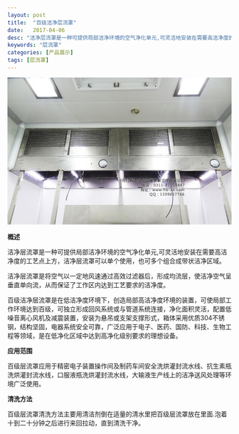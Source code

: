 ```yaml
---
layout: post
title:  "百级洁净层流罩"
date:   2017-04-06
desc: "洁净层流罩是一种可提供局部洁净环境的空气净化单元,可灵活地安装在需要高洁净度的工艺点上方，洁净层流罩可以单个使用，也可多个组合成带状洁净区域。"
keywords: "层流罩"
categories: [产品展示]
tags: [层流罩]
---
```


![](/static/img/2017/04/0601.jpg)

**概述**

洁净层流罩是一种可提供局部洁净环境的空气净化单元,可灵活地安装在需要高洁净度的工艺点上方，洁净层流罩可以单个使用，也可多个组合成带状洁净区域。

洁净层流罩是将空气以一定地风速通过高效过滤器后，形成均流层，使洁净空气呈垂直单向流，从而保证了工作区内达到工艺要求的洁净度。

百级洁净层流罩是在低洁净度环境下，创造局部高洁净度环境的装置，可使局部工作环境达到百级，可独立形成回风系统或与管道系统连接，净化面积灵活，配置低噪音离心风机及减震装置，安装为悬吊或支架支撑形式，箱体采用优质304不锈钢，结构坚固，电器系统安全可靠，广泛应用于电子、医药、国防、科技、生物工程等领域，是在低净化区域中达到高净化级别要求的理想设备。

**应用范围**

百级层流罩应用于精密电子装置操作间及制药车间安全洗烘灌封流水线、抗生素瓶洗烘灌封流水线，口服液瓶洗烘灌封流水线，大输液生产线上的洁净送风处理等环境广泛使用。

**清洗方法**

百级层流罩清洗方法主要用清洁剂倒在适量的清水里把百级层流罩放在里面.泡着十到二十分钟之后进行来回拉动，直到清洗干净。

